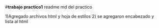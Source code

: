 #**trabajo practico1**
readme
md
del
practico

1)Agregado archivos html y hoja de estilos
2) se agregaron encabezado y lista al html
